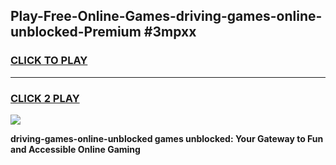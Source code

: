 
## Play-Free-Online-Games-driving-games-online-unblocked-Premium #3mpxx
<h3>
<a href="https://premium.freeplayer.one?title=driving-games-online-unblocked&ref=8M">CLICK TO PLAY</a></h3>
<hr>

<h3>
<a href="https://premium.freeplayer.one?title=driving-games-online-unblocked&ref=8M">CLICK 2 PLAY</a>
  
</h3>

<a href="https://premium.freeplayer.one?title=driving-games-online-unblocked&ref=8M"><img src="https://clearcache.store/games.png"></a>


**driving-games-online-unblocked games unblocked: Your Gateway to Fun and Accessible Online Gaming**
